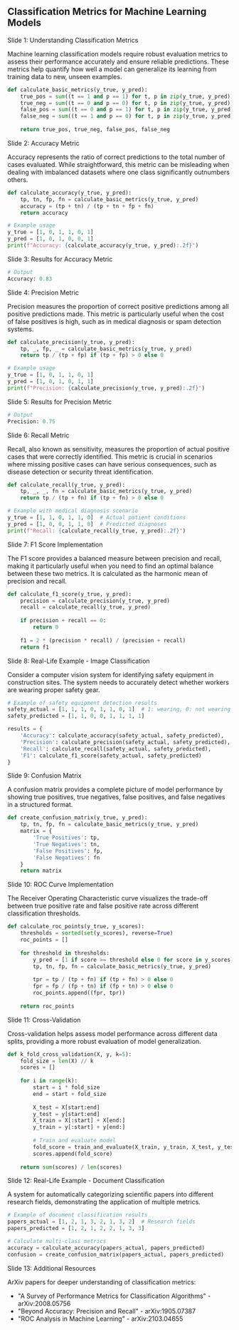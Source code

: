 ## Classification Metrics for Machine Learning Models

Slide 1: Understanding Classification Metrics

Machine learning classification models require robust evaluation metrics to assess their performance accurately and ensure reliable predictions. These metrics help quantify how well a model can generalize its learning from training data to new, unseen examples.

```python
def calculate_basic_metrics(y_true, y_pred):
    true_pos = sum((t == 1 and p == 1) for t, p in zip(y_true, y_pred))
    true_neg = sum((t == 0 and p == 0) for t, p in zip(y_true, y_pred))
    false_pos = sum((t == 0 and p == 1) for t, p in zip(y_true, y_pred))
    false_neg = sum((t == 1 and p == 0) for t, p in zip(y_true, y_pred))
    
    return true_pos, true_neg, false_pos, false_neg
```

Slide 2: Accuracy Metric

Accuracy represents the ratio of correct predictions to the total number of cases evaluated. While straightforward, this metric can be misleading when dealing with imbalanced datasets where one class significantly outnumbers others.

```python
def calculate_accuracy(y_true, y_pred):
    tp, tn, fp, fn = calculate_basic_metrics(y_true, y_pred)
    accuracy = (tp + tn) / (tp + tn + fp + fn)
    return accuracy

# Example usage
y_true = [1, 0, 1, 1, 0, 1]
y_pred = [1, 0, 1, 0, 0, 1]
print(f"Accuracy: {calculate_accuracy(y_true, y_pred):.2f}")
```

Slide 3: Results for Accuracy Metric

```python
# Output
Accuracy: 0.83
```

Slide 4: Precision Metric

Precision measures the proportion of correct positive predictions among all positive predictions made. This metric is particularly useful when the cost of false positives is high, such as in medical diagnosis or spam detection systems.

```python
def calculate_precision(y_true, y_pred):
    tp, _, fp, _ = calculate_basic_metrics(y_true, y_pred)
    return tp / (tp + fp) if (tp + fp) > 0 else 0

# Example usage
y_true = [1, 0, 1, 1, 0, 1]
y_pred = [1, 0, 1, 0, 1, 1]
print(f"Precision: {calculate_precision(y_true, y_pred):.2f}")
```

Slide 5: Results for Precision Metric

```python
# Output
Precision: 0.75
```

Slide 6: Recall Metric

Recall, also known as sensitivity, measures the proportion of actual positive cases that were correctly identified. This metric is crucial in scenarios where missing positive cases can have serious consequences, such as disease detection or security threat identification.

```python
def calculate_recall(y_true, y_pred):
    tp, _, _, fn = calculate_basic_metrics(y_true, y_pred)
    return tp / (tp + fn) if (tp + fn) > 0 else 0

# Example with medical diagnosis scenario
y_true = [1, 1, 0, 1, 1, 0]  # Actual patient conditions
y_pred = [1, 0, 0, 1, 1, 0]  # Predicted diagnoses
print(f"Recall: {calculate_recall(y_true, y_pred):.2f}")
```

Slide 7: F1 Score Implementation

The F1 score provides a balanced measure between precision and recall, making it particularly useful when you need to find an optimal balance between these two metrics. It is calculated as the harmonic mean of precision and recall.

```python
def calculate_f1_score(y_true, y_pred):
    precision = calculate_precision(y_true, y_pred)
    recall = calculate_recall(y_true, y_pred)
    
    if precision + recall == 0:
        return 0
    
    f1 = 2 * (precision * recall) / (precision + recall)
    return f1
```

Slide 8: Real-Life Example - Image Classification

Consider a computer vision system for identifying safety equipment in construction sites. The system needs to accurately detect whether workers are wearing proper safety gear.

```python
# Example of safety equipment detection results
safety_actual = [1, 1, 1, 0, 1, 1, 0, 1]  # 1: wearing, 0: not wearing
safety_predicted = [1, 1, 0, 0, 1, 1, 1, 1]

results = {
    'Accuracy': calculate_accuracy(safety_actual, safety_predicted),
    'Precision': calculate_precision(safety_actual, safety_predicted),
    'Recall': calculate_recall(safety_actual, safety_predicted),
    'F1': calculate_f1_score(safety_actual, safety_predicted)
}
```

Slide 9: Confusion Matrix

A confusion matrix provides a complete picture of model performance by showing true positives, true negatives, false positives, and false negatives in a structured format.

```python
def create_confusion_matrix(y_true, y_pred):
    tp, tn, fp, fn = calculate_basic_metrics(y_true, y_pred)
    matrix = {
        'True Positives': tp,
        'True Negatives': tn,
        'False Positives': fp,
        'False Negatives': fn
    }
    return matrix
```

Slide 10: ROC Curve Implementation

The Receiver Operating Characteristic curve visualizes the trade-off between true positive rate and false positive rate across different classification thresholds.

```python
def calculate_roc_points(y_true, y_scores):
    thresholds = sorted(set(y_scores), reverse=True)
    roc_points = []
    
    for threshold in thresholds:
        y_pred = [1 if score >= threshold else 0 for score in y_scores]
        tp, tn, fp, fn = calculate_basic_metrics(y_true, y_pred)
        
        tpr = tp / (tp + fn) if (tp + fn) > 0 else 0
        fpr = fp / (fp + tn) if (fp + tn) > 0 else 0
        roc_points.append((fpr, tpr))
    
    return roc_points
```

Slide 11: Cross-Validation

Cross-validation helps assess model performance across different data splits, providing a more robust evaluation of model generalization.

```python
def k_fold_cross_validation(X, y, k=5):
    fold_size = len(X) // k
    scores = []
    
    for i in range(k):
        start = i * fold_size
        end = start + fold_size
        
        X_test = X[start:end]
        y_test = y[start:end]
        X_train = X[:start] + X[end:]
        y_train = y[:start] + y[end:]
        
        # Train and evaluate model
        fold_score = train_and_evaluate(X_train, y_train, X_test, y_test)
        scores.append(fold_score)
    
    return sum(scores) / len(scores)
```

Slide 12: Real-Life Example - Document Classification

A system for automatically categorizing scientific papers into different research fields, demonstrating the application of multiple metrics.

```python
# Example of document classification results
papers_actual = [1, 2, 1, 3, 2, 1, 3, 2]  # Research fields
papers_predicted = [1, 2, 1, 2, 2, 1, 3, 3]

# Calculate multi-class metrics
accuracy = calculate_accuracy(papers_actual, papers_predicted)
confusion = create_confusion_matrix(papers_actual, papers_predicted)
```

Slide 13: Additional Resources

ArXiv papers for deeper understanding of classification metrics:

*   "A Survey of Performance Metrics for Classification Algorithms" - arXiv:2008.05756
*   "Beyond Accuracy: Precision and Recall" - arXiv:1905.07387
*   "ROC Analysis in Machine Learning" - arXiv:2103.04655

